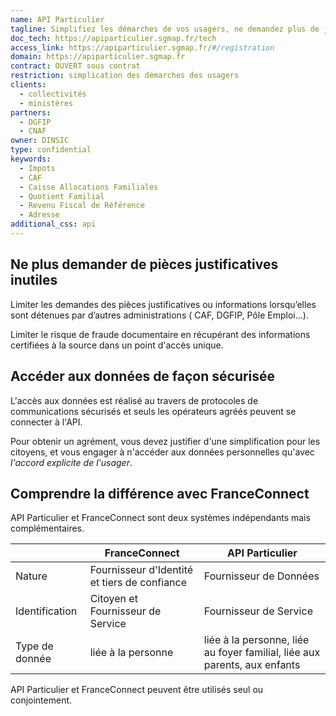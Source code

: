 ```yaml
---
name: API Particulier
tagline: Simplifiez les démarches de vos usagers, ne demandez plus de justificatifs
doc_tech: https://apiparticulier.sgmap.fr/tech
access_link: https://apiparticulier.sgmap.fr/#/registration
domain: https://apiparticulier.sgmap.fr
contract: OUVERT sous contrat
restriction: simplication des démarches des usagers
clients:
  - collectivités
  - ministères
partners:
  - DGFIP
  - CNAF
owner: DINSIC
type: confidential
keywords:
  - Impots
  - CAF
  - Caisse Allocations Familiales
  - Quotient Familial
  - Revenu Fiscal de Référence
  - Adresse
additional_css: api
---
```



## Ne plus demander de pièces justificatives inutiles

Limiter les demandes des pièces justificatives ou informations lorsqu’elles sont détenues par d’autres administrations ( CAF, DGFIP, Pôle Emploi…).

Limiter le risque de fraude documentaire en récupérant des informations certifiées à la source dans un point d'accès unique.


## Accéder aux données de façon sécurisée

L'accès aux données est réalisé au travers de protocoles de communications sécurisés et seuls les opérateurs agréés peuvent se connecter à l'API.

Pour obtenir un agrément, vous devez justifier d'une simplification pour les citoyens, et vous engager à n'accéder aux données personnelles qu'avec *l'accord explicite de l'usager*.


## Comprendre la différence avec FranceConnect

API Particulier et FranceConnect sont deux systèmes indépendants mais complémentaires.

|                | FranceConnect                                | API Particulier                                                           |
|----------------|----------------------------------------------|---------------------------------------------------------------------------|
| Nature         | Fournisseur d'Identité et tiers de confiance | Fournisseur de Données                                                       |
| Identification | Citoyen et Fournisseur de Service            | Fournisseur de Service                                                    |
| Type de donnée | liée à la personne                           | liée à la personne, liée au foyer familial, liée aux parents, aux enfants |


API Particulier et FranceConnect peuvent être utilisés seul ou conjointement.
